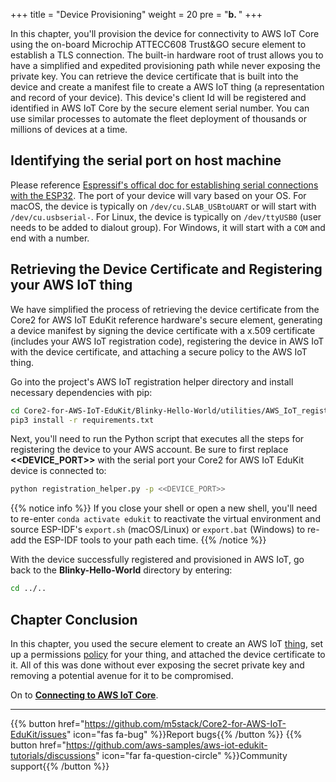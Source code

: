+++
title = "Device Provisioning"
weight = 20
pre = "<b>b. </b>"
+++

In this chapter, you'll provision the device for connectivity to AWS IoT Core using the on-board Microchip ATTECC608 Trust&GO secure element to establish a TLS connection. The built-in hardware root of trust allows you to have a simplified and expedited provisioning path while never exposing the private key. You can retrieve the device certificate that is built into the device and create a manifest file to create a AWS IoT thing (a representation and record of your device). This device's client Id will be registered and identified in AWS IoT Core by the secure element serial number. You can use similar processes to automate the fleet deployment of thousands or millions of devices at a time.

## Identifying the serial port on host machine
Please reference [Espressif's offical doc for establishing serial connections with the ESP32](https://docs.espressif.com/projects/esp-idf/en/latest/esp32/get-started/establish-serial-connection.html). The port of your device will vary based on your OS. For macOS, the device is typically on `/dev/cu.SLAB_USBtoUART` or will start with `/dev/cu.usbserial-`. For Linux, the device is typically on `/dev/ttyUSB0` (user needs to be added to dialout group). For Windows, it will start with a `COM` and end with a number.

## Retrieving the Device Certificate and Registering your AWS IoT thing
We have simplified the process of retrieving the device certificate from the Core2 for AWS IoT EduKit reference hardware's secure element, generating a device manifest by signing the device certificate with a x.509 certificate (includes your AWS IoT registration code), registering the device in AWS IoT with the device certificate, and attaching a secure policy to the AWS IoT thing.

Go into the project's AWS IoT registration helper directory and install necessary dependencies with pip:
```bash
cd Core2-for-AWS-IoT-EduKit/Blinky-Hello-World/utilities/AWS_IoT_registration_helper/
pip3 install -r requirements.txt
```

Next, you'll need to run the Python script that executes all the steps for registering the device to your AWS account. Be sure to first replace **<<DEVICE_PORT>>** with the serial port your Core2 for AWS IoT EduKit device is connected to:
```bash
python registration_helper.py -p <<DEVICE_PORT>>
```

{{% notice info %}}
If you close your shell or open a new shell, you'll need to re-enter `conda activate edukit` to reactivate the virtual environment and source ESP-IDF's `export.sh` (macOS/Linux) or `export.bat` (Windows) to re-add the ESP-IDF tools to your path each time.
{{% /notice %}}

With the device successfully registered and provisioned in AWS IoT, go back to the **Blinky-Hello-World** directory by entering:
```bash
cd ../..
```

## Chapter Conclusion
In this chapter, you used the secure element to create an AWS IoT [thing](https://docs.aws.amazon.com/iot/latest/developerguide/thing-registry.html), set up a permissions [policy](https://docs.aws.amazon.com/iot/latest/developerguide/thing-policy-variables.html) for your thing, and attached the device certificate to it. All of this was done without ever exposing the secret private key and removing a potential avenue for it to be compromised.

On to [**Connecting to AWS IoT Core**](connecting-to-aws.html).

---
{{% button href="https://github.com/m5stack/Core2-for-AWS-IoT-EduKit/issues" icon="fas fa-bug" %}}Report bugs{{% /button %}} {{% button href="https://github.com/aws-samples/aws-iot-edukit-tutorials/discussions" icon="far fa-question-circle" %}}Community support{{% /button %}}